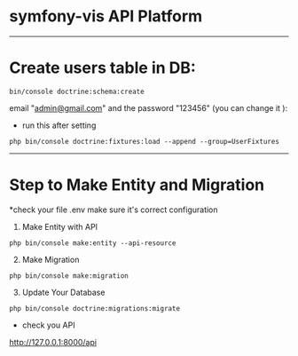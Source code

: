 # symfony-vis API Platform
---

# Create users table in DB:

`bin/console doctrine:schema:create`

email "admin@gmail.com" and the password "123456" (you can change it ):

- run this after setting

`php bin/console doctrine:fixtures:load --append --group=UserFixtures`

---

# Step to Make Entity and Migration

*check your file .env make sure it's correct configuration

1. Make Entity with API 

`php bin/console make:entity --api-resource`

2. Make Migration

`php bin/console make:migration`

3. Update Your Database

`php bin/console doctrine:migrations:migrate`

- check you API
 
http://127.0.0.1:8000/api
